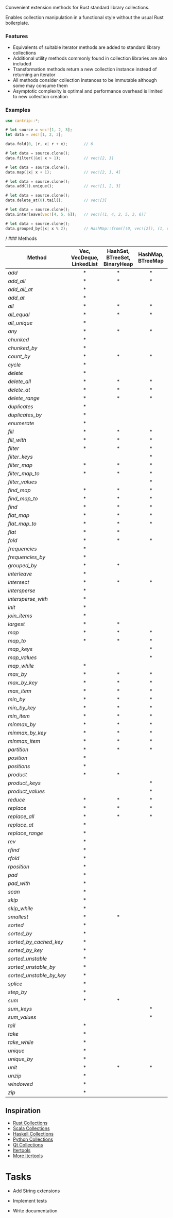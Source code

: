 Convenient extension methods for Rust standard library collections.

Enables collection manipulation in a functional style without the usual Rust boilerplate.

### Features

- Equivalents of suitable iterator methods are added to standard library collections
- Additional utility methods commonly found in collection libraries are also included
- Transformation methods return a new collection instance instead of returning an iterator
- All methods consider collection instances to be immutable although some may consume them
- Asymptotic complexity is optimal and performance overhead is limited to new collection creation

### Examples

```rust
use cantrip::*;

# let source = vec![1, 2, 3];
let data = vec![1, 2, 3];

data.fold(0, |r, x| r + x);       // 6

# let data = source.clone();
data.filter(|&x| x > 1);          // vec![2, 3]

# let data = source.clone();
data.map(|x| x + 1);              // vec![2, 3, 4]

# let data = source.clone();
data.add(1).unique();             // vec![1, 2, 3]

# let data = source.clone();
data.delete_at(0).tail();         // vec![3]

# let data = source.clone();
data.interleave(vec![4, 5, 6]);   // vec![(1, 4, 2, 5, 3, 6)]

# let data = source.clone();
data.grouped_by(|x| x % 2);       // HashMap::from([(0, vec![2]), (1, vec![1, 3])])
```

/ ### Methods

| Method                   | Vec, VecDeque, LinkedList | HashSet, BTreeSet, BinaryHeap | HashMap, BTreeMap | Slice |
|--------------------------|:-------------------------:|:-----------------------------:|:-----------------:|:-----:|
| *add*                    |             *             |               *               |         *         |       |
| *add_all*                |             *             |               *               |         *         |       |
| *add_all_at*             |             *             |                               |                   |       |
| *add_at*                 |             *             |                               |                   |       |
| *all*                    |             *             |               *               |         *         |   *   |
| *all_equal*              |             *             |               *               |         *         |   *   |
| *all_unique*             |             *             |                               |                   |   *   |
| *any*                    |             *             |               *               |         *         |   *   |
| *chunked*                |             *             |                               |                   |       |
| *chunked_by*             |             *             |                               |                   |       |
| *count_by*               |             *             |               *               |         *         |   *   |
| *cycle*                  |             *             |                               |                   |       |
| *delete*                 |             *             |                               |                   |       |
| *delete_all*             |             *             |               *               |         *         |       |
| *delete_at*              |             *             |               *               |         *         |       |
| *delete_range*           |             *             |               *               |         *         |       |
| *duplicates*             |             *             |                               |                   |       |
| *duplicates_by*          |             *             |                               |                   |       |
| *enumerate*              |             *             |                               |                   |       |
| *fill*                   |             *             |               *               |         *         |       |
| *fill_with*              |             *             |               *               |         *         |       |
| *filter*                 |             *             |               *               |         *         |       |
| *filter_keys*            |                           |                               |         *         |       |
| *filter_map*             |             *             |               *               |         *         |       |
| *filter_map_to*          |             *             |               *               |         *         |       |
| *filter_values*          |                           |                               |         *         |       |
| *find_map*               |             *             |               *               |         *         |   *   |
| *find_map_to*            |             *             |               *               |         *         |       |
| *find*                   |             *             |               *               |         *         |   *   |
| *flat_map*               |             *             |               *               |         *         |       |
| *flat_map_to*            |             *             |               *               |         *         |       |
| *flat*                   |             *             |               *               |                   |       |
| *fold*                   |             *             |               *               |         *         |   *   |
| *frequencies*            |             *             |                               |                   |       |
| *frequencies_by*         |             *             |                               |                   |       |
| *grouped_by*             |             *             |               *               |                   |       |
| *interleave*             |             *             |                               |                   |       |
| *intersect*              |             *             |               *               |         *         |       |
| *intersperse*            |             *             |                               |                   |       |
| *intersperse_with*       |             *             |                               |                   |       |
| *init*                   |             *             |                               |                   |   *   |
| *join_items*             |             *             |                               |                   |   *   |
| *largest*                |             *             |               *               |                   |       |
| *map*                    |             *             |               *               |         *         |       |
| *map_to*                 |             *             |               *               |         *         |       |
| *map_keys*               |                           |                               |         *         |       |
| *map_values*             |                           |                               |         *         |       |
| *map_while*              |             *             |                               |                   |       |
| *max_by*                 |             *             |               *               |         *         |   *   |
| *max_by_key*             |             *             |               *               |         *         |   *   |
| *max_item*               |             *             |               *               |         *         |   *   |
| *min_by*                 |             *             |               *               |         *         |   *   |
| *min_by_key*             |             *             |               *               |         *         |   *   |
| *min_item*               |             *             |               *               |         *         |   *   |
| *minmax_by*              |             *             |               *               |         *         |   *   |
| *minmax_by_key*          |             *             |               *               |         *         |   *   |
| *minmax_item*            |             *             |               *               |         *         |   *   |
| *partition*              |             *             |               *               |         *         |       |
| *position*               |             *             |                               |                   |   *   |
| *positions*              |             *             |                               |                   |   *   |
| *product*                |             *             |               *               |                   |       |
| *product_keys*           |                           |                               |         *         |       |
| *product_values*         |                           |                               |         *         |       |
| *reduce*                 |             *             |               *               |         *         |   *   |
| *replace*                |             *             |               *               |         *         |       |
| *replace_all*            |             *             |               *               |         *         |       |
| *replace_at*             |             *             |                               |                   |       |
| *replace_range*          |             *             |                               |                   |       |
| *rev*                    |             *             |                               |                   |       |
| *rfind*                  |             *             |                               |                   |   *   |
| *rfold*                  |             *             |                               |                   |   *   |
| *rposition*              |             *             |                               |                   |   *   |
| *pad*                    |             *             |                               |                   |   *   |
| *pad_with*               |             *             |                               |                   |   *   |
| *scan*                   |             *             |                               |                   |       |
| *skip*                   |             *             |                               |                   |       |
| *skip_while*             |             *             |                               |                   |   *   |
| *smallest*               |             *             |               *               |                   |       |
| *sorted*                 |             *             |                               |                   |       |
| *sorted_by*              |             *             |                               |                   |       |
| *sorted_by_cached_key*   |             *             |                               |                   |       |
| *sorted_by_key*          |             *             |                               |                   |       |
| *sorted_unstable*        |             *             |                               |                   |       |
| *sorted_unstable_by*     |             *             |                               |                   |       |
| *sorted_unstable_by_key* |             *             |                               |                   |       |
| *splice*                 |             *             |                               |                   |       |
| *step_by*                |             *             |                               |                   |       |
| *sum*                    |             *             |               *               |                   |       |
| *sum_keys*               |                           |                               |         *         |       |
| *sum_values*             |                           |                               |         *         |       |
| *tail*                   |             *             |                               |                   |   *   |
| *take*                   |             *             |                               |                   |       |
| *take_while*             |             *             |                               |                   |   *   |
| *unique*                 |             *             |                               |                   |       |
| *unique_by*              |             *             |                               |                   |       |
| *unit*                   |             *             |               *               |         *         |       |
| *unzip*                  |             *             |                               |                   |       |
| *windowed*               |             *             |                               |                   |       |
| *zip*                    |             *             |                               |                   |       |
## Inspiration

- [Rust Collections](https://doc.rust-lang.org/std/iter/trait.Iterator.html)
- [Scala Collections](https://www.scala-lang.org/api/3.3.1/scala/collection/immutable/IndexedSeq.html)
- [Haskell Collections](https://hackage.haskell.org/package/collections-api-1.0.0.0/docs/Data-Collections.html)
- [Python Collections](https://python-reference.readthedocs.io/en/latest/docs/list/index.html)
- [Qt Collections](https://doc.qt.io/qt-6/qlist.html)
- [Itertools](https://docs.rs/itertools/latest/itertools/trait.Itertools.html)
- [More Itertools](https://more-itertools.readthedocs.io/en/stable/api.html)

# Tasks

- Add String extensions

- Implement tests

- Write documentation
